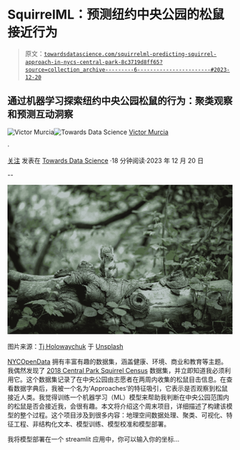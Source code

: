 # SquirrelML：预测纽约中央公园的松鼠接近行为

> 原文：[`towardsdatascience.com/squirrelml-predicting-squirrel-approach-in-nycs-central-park-8c3719d8ff65?source=collection_archive---------6-----------------------#2023-12-20`](https://towardsdatascience.com/squirrelml-predicting-squirrel-approach-in-nycs-central-park-8c3719d8ff65?source=collection_archive---------6-----------------------#2023-12-20)

## 通过机器学习探索纽约中央公园松鼠的行为：聚类观察和预测互动洞察

[](https://victormurcia-53351.medium.com/?source=post_page-----8c3719d8ff65--------------------------------)![Victor Murcia](https://victormurcia-53351.medium.com/?source=post_page-----8c3719d8ff65--------------------------------)[](https://towardsdatascience.com/?source=post_page-----8c3719d8ff65--------------------------------)![Towards Data Science](https://towardsdatascience.com/?source=post_page-----8c3719d8ff65--------------------------------) [Victor Murcia](https://victormurcia-53351.medium.com/?source=post_page-----8c3719d8ff65--------------------------------)

·

[关注](https://medium.com/m/signin?actionUrl=https%3A%2F%2Fmedium.com%2F_%2Fsubscribe%2Fuser%2F5a3b921bcf52&operation=register&redirect=https%3A%2F%2Ftowardsdatascience.com%2Fsquirrelml-predicting-squirrel-approach-in-nycs-central-park-8c3719d8ff65&user=Victor+Murcia&userId=5a3b921bcf52&source=post_page-5a3b921bcf52----8c3719d8ff65---------------------post_header-----------) 发表在 [Towards Data Science](https://towardsdatascience.com/?source=post_page-----8c3719d8ff65--------------------------------) ·18 分钟阅读·2023 年 12 月 20 日[](https://medium.com/m/signin?actionUrl=https%3A%2F%2Fmedium.com%2F_%2Fvote%2Ftowards-data-science%2F8c3719d8ff65&operation=register&redirect=https%3A%2F%2Ftowardsdatascience.com%2Fsquirrelml-predicting-squirrel-approach-in-nycs-central-park-8c3719d8ff65&user=Victor+Murcia&userId=5a3b921bcf52&source=-----8c3719d8ff65---------------------clap_footer-----------)

--

[](https://medium.com/m/signin?actionUrl=https%3A%2F%2Fmedium.com%2F_%2Fbookmark%2Fp%2F8c3719d8ff65&operation=register&redirect=https%3A%2F%2Ftowardsdatascience.com%2Fsquirrelml-predicting-squirrel-approach-in-nycs-central-park-8c3719d8ff65&source=-----8c3719d8ff65---------------------bookmark_footer-----------)![](img/62f6c3e4ab66223281431921e2943790.png)

图片来源：[Tj Holowaychuk](https://unsplash.com/@tjholowaychuk?utm_content=creditCopyText&utm_medium=referral&utm_source=unsplash) 于 [Unsplash](https://unsplash.com/photos/brown-and-white-squirrel-on-brown-tree-trunk-D18ZnjlhVqM?utm_content=creditCopyText&utm_medium=referral&utm_source=unsplash)

[NYCOpenData](http://opendata.cityofnewyork.us/) 拥有丰富有趣的数据集，涵盖健康、环境、商业和教育等主题。我偶然发现了 [2018 Central Park Squirrel Census](https://data.cityofnewyork.us/Environment/2018-Central-Park-Squirrel-Census-Squirrel-Data/vfnx-vebw) 数据集，并立即知道我必须利用它。这个数据集记录了在中央公园由志愿者在两周内收集的松鼠目击信息。在查看数据字典后，我被一个名为‘Approaches’的特征吸引，它表示是否观察到松鼠接近人类。我觉得训练一个机器学习（ML）模型来帮助我判断在中央公园范围内的松鼠是否会接近我，会很有趣。本文将介绍这个周末项目，详细描述了构建该模型的整个过程。这个项目涉及到很多内容：地理空间数据处理、聚类、可视化、特征工程、非结构化文本、模型训练、模型校准和模型部署。

我将模型部署在一个 streamlit 应用中，你可以输入你的坐标…

